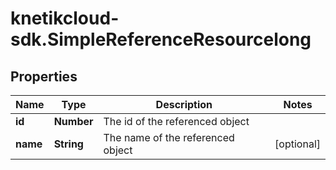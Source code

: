 # knetikcloud-sdk.SimpleReferenceResourcelong

## Properties
Name | Type | Description | Notes
------------ | ------------- | ------------- | -------------
**id** | **Number** | The id of the referenced object | 
**name** | **String** | The name of the referenced object | [optional] 


